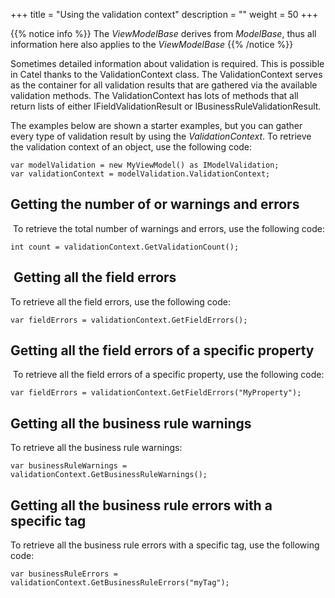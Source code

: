 +++
title = "Using the validation context" 
description = ""
weight = 50
+++

{{% notice info %}}
The *ViewModelBase* derives from *ModelBase*, thus all information here also applies to the *ViewModelBase*
{{% /notice %}}

Sometimes detailed information about validation is required. This is possible in Catel thanks to the ValidationContext class. The ValidationContext serves as the container for all validation results that are gathered via the available validation methods. The ValidationContext has lots of methods that all return lists of either IFieldValidationResult or IBusinessRuleValidationResult.

The examples below are shown a starter examples, but you can gather every type of validation result by using the *ValidationContext*. To retrieve the validation context of an object, use the following code:

```
var modelValidation = new MyViewModel() as IModelValidation;
var validationContext = modelValidation.ValidationContext;
```

## Getting the number of or warnings and errors

 To retrieve the total number of warnings and errors, use the following code:

```
int count = validationContext.GetValidationCount();
```

##  Getting all the field errors

To retrieve all the field errors, use the following code:

```
var fieldErrors = validationContext.GetFieldErrors();
```

## Getting all the field errors of a specific property

 To retrieve all the field errors of a specific property, use the following code:

```
var fieldErrors = validationContext.GetFieldErrors("MyProperty");
```

## Getting all the business rule warnings

To retrieve all the business rule warnings:

```
var businessRuleWarnings = validationContext.GetBusinessRuleWarnings();
```

## Getting all the business rule errors with a specific tag

To retrieve all the business rule errors with a specific tag, use the following code:

```
var businessRuleErrors = validationContext.GetBusinessRuleErrors("myTag");
```
